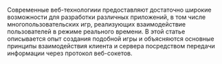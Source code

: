 Современные веб-технологиии предоставляют достаточно широкие возможности для 
разработки различных приложений, в том числе многопользовательских игр, 
реализующих взаимодействие пользователей в режиме реального времени. 
В этой статье описывается опыт создания подобной игры и объясняются 
основные принципы взаимодействия клиента и сервера посредством передачи 
информации через протокол веб-сокетов.
